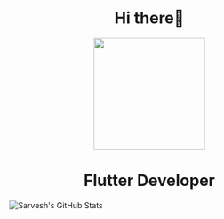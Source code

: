 
<h1 align="center">Hi there👋  </h1>
<div align="center">
<img src="https://media.giphy.com/media/p4NLw3I4U0idi/giphy.gif" align="center" width=200 />
</div>
<h1 align= "center">Flutter Developer</h1>


<img align="left" alt="Sarvesh's GitHub Stats" src="https://github-readme-stats.vercel.app/api?username=sarveshsrv&show_icons=true&hide_border=true">

[twitter]: https://twitter.com/SrVsays
[linkedin]: https://www.linkedin.com/in/sarvesh-nath-tiwari-5575a218a
